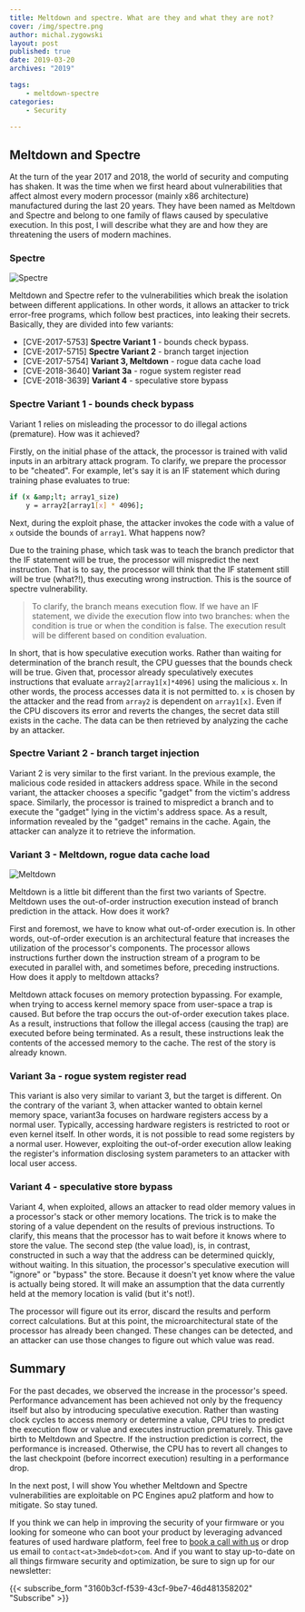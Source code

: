```yaml
---
title: Meltdown and spectre. What are they and what they are not?
cover: /img/spectre.png
author: michal.zygowski
layout: post
published: true
date: 2019-03-20
archives: "2019"

tags:
    - meltdown-spectre
categories:
    - Security

---
```

## Meltdown and Spectre

At the turn of the year 2017 and 2018, the world of security and computing has
shaken. It was the time when we first heard about vulnerabilities that affect
almost every modern processor (mainly x86 architecture) manufactured during the
last 20 years. They have been named as Meltdown and Spectre and belong to one
family of flaws caused by speculative execution. In this post, I will describe
what they are and how they are threatening the users of modern machines.

### Spectre

![Spectre](/img/spectre.png)

Meltdown and Spectre refer to the vulnerabilities which break the isolation
between different applications. In other words, it allows an attacker to trick
error-free programs, which follow best practices, into leaking their secrets.
Basically, they are divided into few variants:

- \[CVE-2017-5753\] **Spectre Variant 1** - bounds check bypass.
- \[CVE-2017-5715\] **Spectre Variant 2** - branch target injection
- \[CVE-2017-5754\] **Variant 3, Meltdown** - rogue data cache load
- \[CVE-2018-3640\] **Variant 3a** - rogue system register read
- \[CVE-2018-3639\] **Variant 4** - speculative store bypass

### Spectre Variant 1 - bounds check bypass

Variant 1 relies on misleading the processor to do illegal actions (premature).
How was it achieved?

Firstly, on the initial phase of the attack, the processor is trained with valid
inputs in an arbitrary attack program. To clarify, we prepare the processor to
be "cheated". For example, let's say it is an IF statement which during training
phase evaluates to true:

```bash
if (x &amp;lt; array1_size)
    y = array2[array1[x] * 4096];
```

Next, during the exploit phase, the attacker invokes the code with a value of
`x` outside the bounds of `array1`. What happens now?

Due to the training phase, which task was to teach the branch predictor that the
IF statement will be true, the processor will mispredict the next instruction.
That is to say, the processor will think that the IF statement still will be
true (what?!), thus executing wrong instruction. This is the source of spectre
vulnerability.

> To clarify, the branch means execution flow. If we have an IF statement, we
> divide the execution flow into two branches: when the condition is true or
> when the condition is false. The execution result will be different based on
> condition evaluation.

In short, that is how speculative execution works. Rather than waiting for
determination of the branch result, the CPU guesses that the bounds check will
be true. Given that, processor already speculatively executes instructions that
evaluate `array2[array1[x]*4096]` using the malicious `x`. In other words, the
process accesses data it is not permitted to. `x` is chosen by the attacker and
the read from `array2` is dependent on `array1[x]`. Even if the CPU discovers
its error and reverts the changes, the secret data still exists in the cache.
The data can be then retrieved by analyzing the cache by an attacker.

### Spectre Variant 2 - branch target injection

Variant 2 is very similar to the first variant. In the previous example, the
malicious code resided in attackers address space. While in the second variant,
the attacker chooses a specific "gadget" from the victim's address space.
Similarly, the processor is trained to mispredict a branch and to execute the
"gadget" lying in the victim's address space. As a result, information revealed
by the "gadget" remains in the cache. Again, the attacker can analyze it to
retrieve the information.

### Variant 3 - Meltdown, rogue data cache load

![Meltdown](/img/meltdown.png)

Meltdown is a little bit different than the first two variants of Spectre.
Meltdown uses the out-of-order instruction execution instead of branch
prediction in the attack. How does it work?

First and foremost, we have to know what out-of-order execution is. In other
words, out-of-order execution is an architectural feature that increases the
utilization of the processor's components. The processor allows instructions
further down the instruction stream of a program to be executed in parallel
with, and sometimes before, preceding instructions. How does it apply to
meltdown attacks?

Meltdown attack focuses on memory protection bypassing. For example, when trying
to access kernel memory space from user-space a trap is caused. But before the
trap occurs the out-of-order execution takes place. As a result, instructions
that follow the illegal access (causing the trap) are executed before being
terminated. As a result, these instructions leak the contents of the accessed
memory to the cache. The rest of the story is already known.

### Variant 3a - rogue system register read

This variant is also very similar to variant 3, but the target is different. On
the contrary of the variant 3, when attacker wanted to obtain kernel memory
space, variant3a focuses on hardware registers access by a normal user.
Typically, accessing hardware registers is restricted to root or even kernel
itself. In other words, it is not possible to read some registers by a normal
user. However, exploiting the out-of-order execution allow leaking the
register's information disclosing system parameters to an attacker with local
user access.

### Variant 4 - speculative store bypass

Variant 4, when exploited, allows an attacker to read older memory values in a
processor's stack or other memory locations. The trick is to make the storing of
a value dependent on the results of previous instructions. To clarify, this
means that the processor has to wait before it knows where to store the value.
The second step (the value load), is, in contrast, constructed in such a way
that the address can be determined quickly, without waiting. In this situation,
the processor's speculative execution will "ignore" or "bypass" the store.
Because it doesn't yet know where the value is actually being stored. It will
make an assumption that the data currently held at the memory location is valid
(but it's not!).

The processor will figure out its error, discard the results and perform correct
calculations. But at this point, the microarchitectural state of the processor
has already been changed. These changes can be detected, and an attacker can use
those changes to figure out which value was read.

## Summary

For the past decades, we observed the increase in the processor's speed.
Performance advancement has been achieved not only by the frequency itself but
also by introducing speculative execution. Rather than wasting clock cycles to
access memory or determine a value, CPU tries to predict the execution flow or
value and executes instruction prematurely. This gave birth to Meltdown and
Spectre. If the instruction prediction is correct, the performance is increased.
Otherwise, the CPU has to revert all changes to the last checkpoint (before
incorrect execution) resulting in a performance drop.

In the next post, I will show You whether Meltdown and Spectre vulnerabilities
are exploitable on PC Engines apu2 platform and how to mitigate. So stay tuned.

If you think we can help in improving the security of your firmware or you
looking for someone who can boot your product by leveraging advanced features of
used hardware platform, feel free to [book a call with
us](https://cloud.3mdeb.com/index.php/apps/calendar/appointment/n7T65toSaD9t) or
drop us email to `contact<at>3mdeb<dot>com`. And if you want to stay up-to-date
on all things firmware security and optimization, be sure to sign up for our
newsletter:

{{< subscribe_form "3160b3cf-f539-43cf-9be7-46d481358202" "Subscribe" >}}
